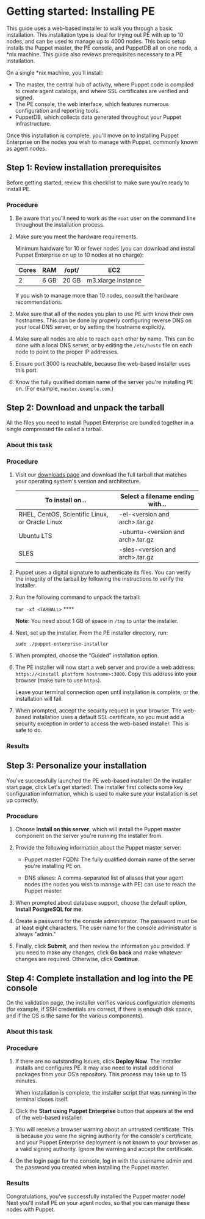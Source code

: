 # Getting started: Installing PE

This guide uses a web-based installer to walk you through a basic installation. This installation type is ideal for trying out PE with up to 10 nodes, and can be used to manage up to 4000 nodes. This basic setup installs the Puppet master, the PE console, and PuppetDB all on one node, a \*nix machine. This guide also reviews prerequisites necessary to a PE installation.

On a single \*nix machine, you'll install:

-   The master, the central hub of activity, where Puppet code is compiled to create agent catalogs, and where SSL certificates are verified and signed.
-   The PE console, the web interface, which features numerous configuration and reporting tools.
-   PuppetDB, which collects data generated throughout your Puppet infrastructure.

Once this installation is complete, you'll move on to installing Puppet Enterprise on the nodes you wish to manage with Puppet, commonly known as agent nodes.

## Step 1: Review installation prerequisites

Before getting started, review this checklist to make sure you're ready to install PE.

### Procedure

1.  Be aware that you'll need to work as the `root` user on the command line throughout the installation process.

2.  Make sure you meet the hardware requirements.

    Minimum hardware for 10 or fewer nodes \(you can download and install Puppet Enterprise on up to 10 nodes at no charge\):

    |Cores|RAM|/opt/|EC2|
    |-----|---|-----|---|
    |2|6 GB|20 GB|m3.xlarge instance|

    If you wish to manage more than 10 nodes, consult the hardware recommendations.

3.  Make sure that all of the nodes you plan to use PE with know their own hostnames. This can be done by properly configuring reverse DNS on your local DNS server, or by setting the hostname explicitly.

4.  Make sure all nodes are able to reach each other by name. This can be done with a local DNS server, or by editing the `/etc/hosts` file on each node to point to the proper IP addresses.

5.  Ensure port 3000 is reachable, because the web-based installer uses this port.

6.  Know the fully qualified domain name of the server you're installing PE on. \(For example, `master.example.com`.\)


## Step 2: Download and unpack the tarball

All the files you need to install Puppet Enterprise are bundled together in a single compressed file called a tarball.

### About this task

### Procedure

1.  Visit our [downloads page](https://puppet.com/download-puppet-enterprise?_ga=2.195400108.1038057021.1505707881-652786455.1484937422)​ and download the full tarball that matches your operating system's version and architecture.

    |To install on...|Select a filename ending with...|
    |----------------|--------------------------------|
    |RHEL, CentOS, Scientific Linux, or Oracle Linux|-el-<version and arch\>.tar.gz|
    |Ubuntu LTS|-ubuntu-<version and arch\>.tar.gz|
    |SLES|-sles-<version and arch\>.tar.gz|

2.  Puppet uses a digital signature to authenticate its files. You can verify the integrity of the tarball by following the instructions to verify the installer.

3.  Run the following command to unpack the tarball:

    `tar -xf <TARBALL>` ****

    **Note:** You need about 1 GB of space in `/tmp` to untar the installer.

4.  Next, set up the installer. From the PE installer directory, run:

    `sudo ./puppet-enterprise-installer`

5.  When prompted, choose the “Guided” installation option.

6.  The PE installer will now start a web server and provide a web address: `https://<install platform hostname>:3000`. Copy this address into your browser \(make sure to use `https`\).

    Leave your terminal connection open until installation is complete, or the installation will fail.

7.  When prompted, accept the security request in your browser. The web-based installation uses a default SSL certificate, so you must add a security exception in order to access the web-based installer. This is safe to do.


### Results

## Step 3: Personalize your installation

You've successfully launched the PE web-based installer! On the installer start page, click Let's get started!. The installer first collects some key configuration information, which is used to make sure your installation is set up correctly.

### Procedure

1.  Choose **Install on this server**, which will install the Puppet master component on the server you're running the installer from.

2.  Provide the following information about the Puppet master server:

    -   Puppet master FQDN: The fully qualified domain name of the server you're installing PE on.

    -   DNS aliases: A comma-separated list of aliases that your agent nodes \(the nodes you wish to manage with PE\) can use to reach the Puppet master.

3.  When prompted about database support, choose the default option, **Install PostgreSQL for me**.

4.  Create a password for the console administrator. The password must be at least eight characters. The user name for the console administrator is always "admin."

5.  Finally, click **Submit**, and then review the information you provided. If you need to make any changes, click **Go back** and make whatever changes are required. Otherwise, click **Continue**.


## Step 4: Complete installation and log into the PE console

On the validation page, the installer verifies various configuration elements \(for example, if SSH credentials are correct, if there is enough disk space, and if the OS is the same for the various components\).

### About this task

### Procedure

1.  If there are no outstanding issues, click **Deploy Now**. The installer installs and configures PE. It may also need to install additional packages from your OS’s repository. This process may take up to 15 minutes.

    When installation is complete, the installer script that was running in the terminal closes itself.

2.  Click the **Start using Puppet Enterprise** button that appears at the end of the web-based installer.

3.  You will receive a browser warning about an untrusted certificate. This is because *you* were the signing authority for the console's certificate, and your Puppet Enterprise deployment is not known to your browser as a valid signing authority. Ignore the warning and accept the certificate.

4.  On the login page for the console, log in with the username admin and the password you created when installing the Puppet master.


### Results

Congratulations, you've successfully installed the Puppet master node! Next you'll install PE on your agent nodes, so that you can manage these nodes with Puppet.

